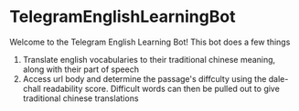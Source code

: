 # TelegramEnglishLearningBot

Welcome to the Telegram English Learning Bot! This bot does a few things

1. Translate english vocabularies to their traditional chinese meaning, along with their part of speech
2. Access url body and determine the passage's diffculty using the dale-chall readability score. Difficult words can then be pulled out to give traditional chinese translations

